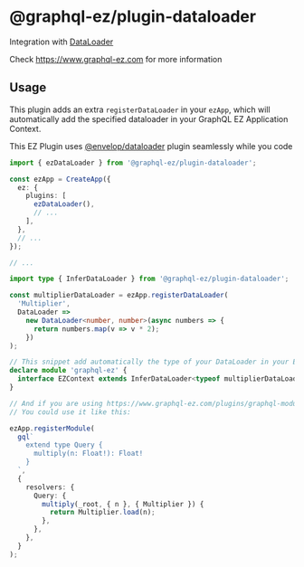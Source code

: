# @graphql-ez/plugin-dataloader

Integration with [DataLoader](https://github.com/graphql/dataloader)

Check https://www.graphql-ez.com for more information

## Usage

This plugin adds an extra `registerDataLoader` in your `ezApp`, which will automatically add the specified dataloader in your GraphQL EZ Application Context.

This EZ Plugin uses [@envelop/dataloader](https://github.com/dotansimha/envelop/tree/main/packages/plugins/dataloader) plugin seamlessly while you code

```ts
import { ezDataLoader } from '@graphql-ez/plugin-dataloader';

const ezApp = CreateApp({
  ez: {
    plugins: [
      ezDataLoader(),
      // ...
    ],
  },
  // ...
});

// ...

import type { InferDataLoader } from '@graphql-ez/plugin-dataloader';

const multiplierDataLoader = ezApp.registerDataLoader(
  'Multiplier',
  DataLoader =>
    new DataLoader<number, number>(async numbers => {
      return numbers.map(v => v * 2);
    })
);

// This snippet add automatically the type of your DataLoader in your EZContext
declare module 'graphql-ez' {
  interface EZContext extends InferDataLoader<typeof multiplierDataLoader> {}
}

// And if you are using https://www.graphql-ez.com/plugins/graphql-modules
// You could use it like this:

ezApp.registerModule(
  gql`
    extend type Query {
      multiply(n: Float!): Float!
    }
  `,
  {
    resolvers: {
      Query: {
        multiply(_root, { n }, { Multiplier }) {
          return Multiplier.load(n);
        },
      },
    },
  }
);
```

